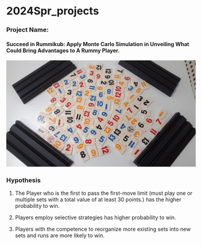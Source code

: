 # 2024Spr_projects

### Project Name: 
#### Succeed in Rummikub: Apply Monte Carlo Simulation in Unveiling What Could Bring Advantages to A Rummy Player.
![Rummy the board game.](https://github.com/winni50927/2024Spr_projects/blob/main/2015-10-23-16-17-33.jpg)


### Hypothesis

1. The Player who is the first to pass the first-move limit (must play one or multiple sets with a total value of at least 30 points.) has the higher probability to win. 

2. Players employ selective strategies has higher probability to win. 

3. Players with the competence to reorganize more existing sets into new sets and runs are more likely to win.


